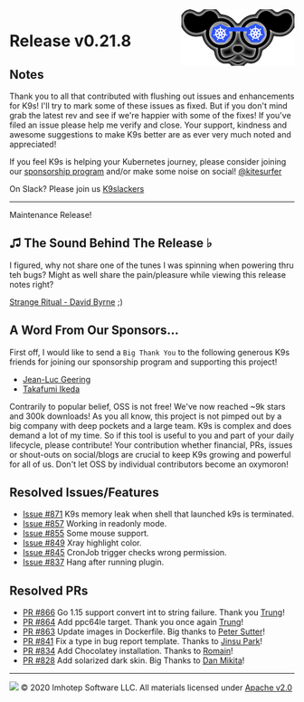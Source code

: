 <img src="https://raw.githubusercontent.com/derailed/k9s/master/assets/k9s_small.png" align="right" width="200" height="auto"/>

# Release v0.21.8

## Notes

Thank you to all that contributed with flushing out issues and enhancements for K9s! I'll try to mark some of these issues as fixed. But if you don't mind grab the latest rev and see if we're happier with some of the fixes! If you've filed an issue please help me verify and close. Your support, kindness and awesome suggestions to make K9s better are as ever very much noted and appreciated!

If you feel K9s is helping your Kubernetes journey, please consider joining our [sponsorship program](https://github.com/sponsors/derailed) and/or make some noise on social! [@kitesurfer](https://twitter.com/kitesurfer)

On Slack? Please join us [K9slackers](https://join.slack.com/t/k9sers/shared_invite/enQtOTA5MDEyNzI5MTU0LWQ1ZGI3MzliYzZhZWEyNzYxYzA3NjE0YTk1YmFmNzViZjIyNzhkZGI0MmJjYzhlNjdlMGJhYzE2ZGU1NjkyNTM)

---

Maintenance Release!

## ♫ The Sound Behind The Release ♭

I figured, why not share one of the tunes I was spinning when powering thru teh bugs? Might as well share the pain/pleasure while viewing this release notes right?

[Strange Ritual - David Byrne](https://www.youtube.com/watch?v=gsramZ3sOjI) ;)

## A Word From Our Sponsors...

First off, I would like to send a `Big Thank You` to the following generous K9s friends for joining our sponsorship program and supporting this project!

* [Jean-Luc Geering](https://github.com/jlgeering)
* [Takafumi Ikeda](https://github.com/ikeike443)

Contrarily to popular belief, OSS is not free! We've now reached ~9k stars and 300k downloads! As you all know, this project is not pimped out by a big company with deep pockets and a large team. K9s is complex and does demand a lot of my time. So if this tool is useful to you and part of your daily lifecycle, please contribute! Your contribution whether financial, PRs, issues or shout-outs on social/blogs are crucial to keep K9s growing and powerful for all of us. Don't let OSS by individual contributors become an oxymoron!

## Resolved Issues/Features

* [Issue #871](https://github.com/kswapd/k12s/issues/871) K9s memory leak when shell that launched k9s is terminated.
* [Issue #857](https://github.com/kswapd/k12s/issues/857) Working in readonly mode.
* [Issue #855](https://github.com/kswapd/k12s/issues/855) Some mouse support.
* [Issue #849](https://github.com/kswapd/k12s/issues/849) Xray highlight color.
* [Issue #845](https://github.com/kswapd/k12s/issues/845) CronJob trigger checks wrong permission.
* [Issue #837](https://github.com/kswapd/k12s/issues/837) Hang after running plugin.

## Resolved PRs

* [PR #866](https://github.com/kswapd/k12s/pull/866) Go 1.15 support convert int to string failure. Thank you [Trung](https://github.com/runlevel5)!
* [PR #864](https://github.com/kswapd/k12s/pull/864) Add ppc64le target. Thank you once again [Trung](https://github.com/runlevel5)!
* [PR #863](https://github.com/kswapd/k12s/pull/863) Update images in Dockerfile. Big thanks to [Peter Sutter](https://github.com/petersutter)!
* [PR #841](https://github.com/kswapd/k12s/pull/841) Fix a type in bug report template. Thanks to [Jinsu Park](https://github.com/umi0410)!
* [PR #834](https://github.com/kswapd/k12s/pull/834) Add Chocolatey installation. Thanks to [Romain](https://github.com/romch007)!
* [PR #828](https://github.com/kswapd/k12s/pull/828) Add solarized dark skin. Big Thanks to [Dan Mikita](https://github.com/danmikita)!

---

<img src="https://raw.githubusercontent.com/derailed/k9s/master/assets/imhotep_logo.png" width="32" height="auto"/> © 2020 Imhotep Software LLC. All materials licensed under [Apache v2.0](http://www.apache.org/licenses/LICENSE-2.0)
